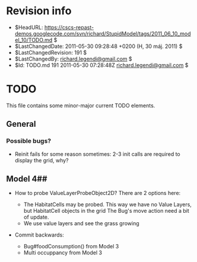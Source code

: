 # Revision info #
* $HeadURL: https://cscs-repast-demos.googlecode.com/svn/richard/StupidModel/tags/2011_06_10_model_10/TODO.md $
* $LastChangedDate: 2011-05-30 09:28:48 +0200 (H, 30 máj. 2011) $
* $LastChangedRevision: 191 $
* $LastChangedBy: richard.legendi@gmail.com $
* $Id: TODO.md 191 2011-05-30 07:28:48Z richard.legendi@gmail.com $

# TODO #
This file contains some minor-major current TODO elements.

## General ##

### Possible bugs? ###
* Reinit fails for some reason sometimes: 2-3 init calls are required to display the grid, why?

## Model 4##
* How to probe ValueLayerProbeObject2D? There are 2 options here:
	* The HabitatCells may be probed. This way we have no Value Layers, but HabitatCell objects in the grid
	  The Bug's move action need a bit of update. 
	* We use value layers and see the grass growing

* Commit backwards:
	* Bug#foodConsumption() from Model 3
	* Multi occuppancy from Model 3
